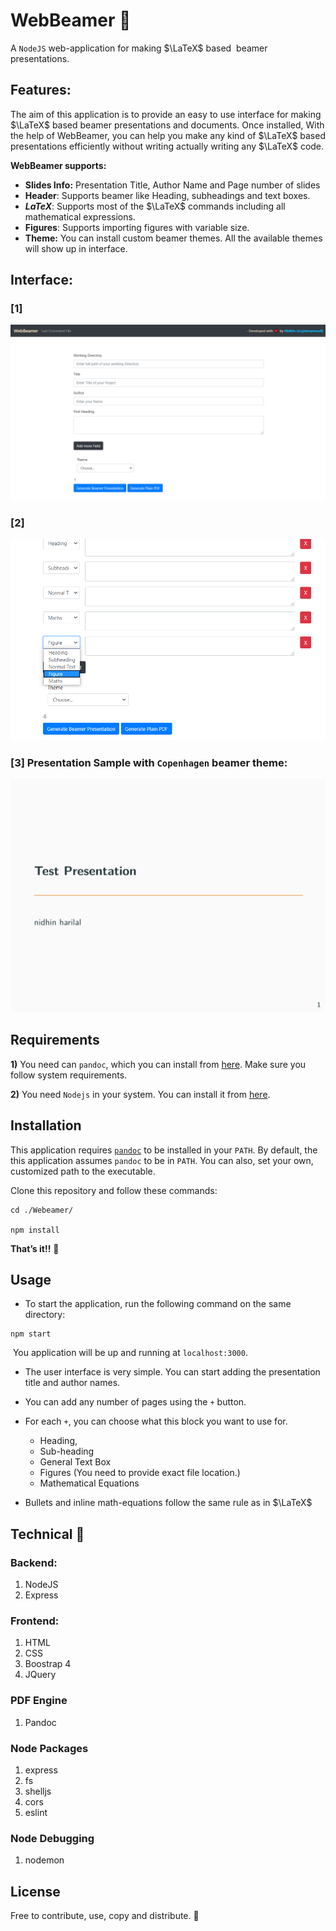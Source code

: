 # WebBeamer :newspaper:

A `NodeJS` web-application  for making $\LaTeX$ based ​ beamer presentations.    

## Features:

The aim of this application is to provide an easy to use interface for making $\LaTeX$ based beamer presentations and documents.  Once installed, With the help of WebBeamer, you can help you make any kind of $\LaTeX$ based presentations efficiently without writing actually writing any $\LaTeX$ code.

**WebBeamer supports:**

* **Slides Info:** Presentation Title, Author Name and Page number of slides
* **Header**: Supports beamer like Heading, subheadings and text boxes. 
* **$LaTeX$**: Supports most of the $\LaTeX$ commands including all mathematical expressions.
* **Figures**: Supports importing figures with variable size.
* **Theme:** You can install custom beamer themes. All the available themes will show up in interface.  

## Interface:

### [1] 

![interface_1](./support_files\interface_1.PNG)



### [2]

![interface_2](./support_files/interface_2.png)



### [3] Presentation Sample with `Copenhagen` beamer theme:

![beamer](./support_files/beamer.PNG)



## Requirements

**1)** You need can `pandoc`, which you can install  from [here](https://pandoc.org/).  Make sure you follow system requirements.

**2)** You need `Nodejs` in your system. You can install it from [here](https://nodejs.org/en/).

## Installation

This application requires [`pandoc`](http://johnmacfarlane.net/pandoc/) to be installed in your `PATH`. By default, the this application assumes `pandoc` to be in `PATH`. You can also, set your own, customized path to the executable.



Clone this repository and follow these commands: 

```she
cd ./Webeamer/

npm install
```

**That’s it!!** :clap:

## Usage

* To start the application, run the following command on the same directory:

```she
npm start
```

​		You application will be up and running at `localhost:3000`.

* The user interface is very simple. You can start adding the presentation title and author names. 
* You can add any number of pages using the `+` button.
* For each `+`, you can choose what this block you want to use for. 
  * Heading,
  * Sub-heading
  * General Text Box 
  * Figures (You need to provide exact file location.)
  * Mathematical Equations

* Bullets and inline math-equations follow the same rule as in $\LaTeX$

## Technical :runner:

### Backend:

1. NodeJS
2. Express  

### Frontend:

1. HTML
2. CSS
3. Boostrap 4
4. JQuery

### PDF Engine

1. Pandoc

### Node Packages

1. express
2. fs
3. shelljs
4. cors
5. eslint

### Node Debugging ​​

1. nodemon

## License

Free to contribute, use, copy and distribute. 💸


